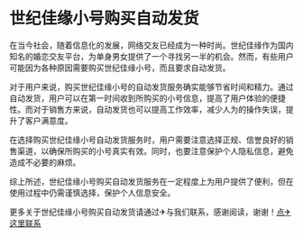 # 世纪佳缘小号购买自动发货

在当今社会，随着信息化的发展，网络交友已经成为一种时尚。世纪佳缘作为国内知名的婚恋交友平台，为单身男女提供了一个寻找另一半的机会。然而，有些用户可能因为各种原因需要购买世纪佳缘小号，而且要求自动发货。

对于用户来说，购买世纪佳缘小号的自动发货服务确实能够节省时间和精力。通过自动发货，用户可以在第一时间收到所购买的小号信息，提高了用户体验的便捷性。而对于销售方来说，自动发货也可以提高工作效率，减少人为的操作失误，提升了客户满意度。

在选择购买世纪佳缘小号自动发货服务时，用户需要注意选择正规、信誉良好的销售渠道，以确保所购买的小号真实有效。同时，也要注意保护个人隐私信息，避免造成不必要的麻烦。

综上所述，世纪佳缘小号购买自动发货服务在一定程度上为用户提供了便利，但在使用过程中仍需谨慎选择，保护个人信息安全。

更多关于世纪佳缘小号购买自动发货请通过✈与我们联系，感谢阅读，谢谢！[点✈这里联系](https://w.k02.cc)